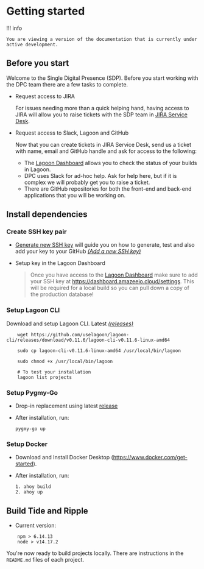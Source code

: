 # Getting started

!!! info
    
    You are viewing a version of the documentation that is currently under 
    active development.
 
## Before you start

Welcome to the Single Digital Presence (SDP). Before you start working
with the DPC team there are a few tasks to complete.

- Request access to JIRA
    
    For issues needing more than a quick helping hand, having access to JIRA
    will allow you to raise tickets with the SDP team in [JIRA Service Desk](https://support.sdp.vic.gov.au/).

- Request access to Slack, Lagoon and GitHub

    Now that you can create tickets in JIRA Service Desk, send us a ticket with name, email and GitHub handle
    and ask for access to the following:

    - The [Lagoon Dashboard](https://dashboard.amazeeio.cloud/projects/) allows you to check the status of your
    builds in Lagoon.
    - DPC uses Slack for ad-hoc help. Ask for help here, but if it is complex we will probably get you to raise a
    ticket.
    - There are GitHub repositories for both the front-end and back-end applications that you will be working on.

## Install dependencies

### Create SSH key pair

- [Generate new SSH key](https://docs.github.com/en/authentication/connecting-to-github-with-ssh/generating-a-new-ssh-key-and-adding-it-to-the-ssh-agent) will guide you on how to generate, test and also add your key to your GitHub [*(Add a new SSH key)*](https://docs.github.com/en/authentication/connecting-to-github-with-ssh/adding-a-new-ssh-key-to-your-github-account)

- Setup key in the Lagoon Dashboard

    > Once you have access to the [Lagoon Dashboard](https://dashboard.amazeeio.cloud/projects/) make sure to add your SSH
key at https://dashboard.amazeeio.cloud/settings. This will be required for a local build so you can pull down a
copy of the production database!

### Setup Lagoon CLI
Download and setup Lagoon CLI. Latest [*(releases)*](https://github.com/uselagoon/lagoon-cli/releases)
   
```
    wget https://github.com/uselagoon/lagoon-cli/releases/download/v0.11.6/lagoon-cli-v0.11.6-linux-amd64

    sudo cp lagoon-cli-v0.11.6-linux-amd64 /usr/local/bin/lagoon

    sudo chmod +x /usr/local/bin/lagoon

    # To test your installation
    lagoon list projects
```

### Setup Pygmy-Go

- Drop-in replacement using latest [release](https://github.com/fubarhouse/pygmy-go/releases/tag/v0.7.1)
- After installation, run:

    ```
    pygmy-go up
    ```

### Setup Docker
- Download and Install Docker Desktop (https://www.docker.com/get-started).
- After installation, run:

    ```
    1. ahoy build
    2. ahoy up
    ```

## Build Tide and Ripple
- Current version: 
```
    npm > 6.14.13
    node > v14.17.2
```

You're now ready to build projects locally. There are instructions in the `README.md` files of each project.